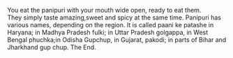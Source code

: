 You eat the panipuri with your mouth wide open, ready to eat them.  
They simply taste amazing,sweet and spicy at the same time.
Panipuri has various names, depending on the region. 
It is called paani ke patashe in Haryana; in Madhya Pradesh fulki; 
in Uttar Pradesh golgappa, in West Bengal phuchka;in Odisha Gupchup, 
in Gujarat, pakodi; in parts of Bihar and Jharkhand gup chup.
The End.
